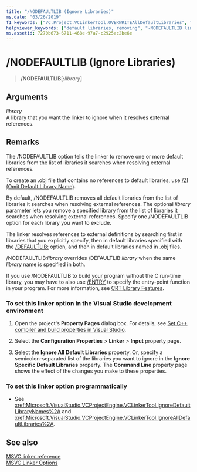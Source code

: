 ```yaml
---
title: "/NODEFAULTLIB (Ignore Libraries)"
ms.date: "03/26/2019"
f1_keywords: ["VC.Project.VCLinkerTool.OVERWRITEAllDefaultLibraries", "VC.Project.VCLinkerTool.OVERWRITEDefaultLibraryNames", "/nodefaultlib"]
helpviewer_keywords: ["default libraries, removing", "-NODEFAULTLIB linker option", "libraries, ignore", "NODEFAULTLIB linker option", "/NODEFAULTLIB linker option", "ignore libraries linker option"]
ms.assetid: 7270b673-6711-468e-97a7-c2925ac2be6e
---
```

# /NODEFAULTLIB (Ignore Libraries)

> **/NODEFAULTLIB**[__:__*library*]

## Arguments

*library*<br/>
A library that you want the linker to ignore when it resolves external references.

## Remarks

The /NODEFAULTLIB option tells the linker to remove one or more default libraries from the list of libraries it searches when resolving external references.

To create an .obj file that contains no references to default libraries, use [/Zl (Omit Default Library Name)](zl-omit-default-library-name.md).

By default, /NODEFAULTLIB removes all default libraries from the list of libraries it searches when resolving external references. The optional *library* parameter lets you remove a specified library from the list of libraries it searches when resolving external references. Specify one /NODEFAULTLIB option for each library you want to exclude.

The linker resolves references to external definitions by searching first in libraries that you explicitly specify, then in default libraries specified with the [/DEFAULTLIB:](defaultlib-specify-default-library.md) option, and then in default libraries named in .obj files.

/NODEFAULTLIB:*library* overrides /DEFAULTLIB:*library* when the same *library* name is specified in both.

If you use /NODEFAULTLIB to build your program without the C run-time library, you may have to also use [/ENTRY](entry-entry-point-symbol.md) to specify the entry-point function in your program. For more information, see [CRT Library Features](../../c-runtime-library/crt-library-features.md).

### To set this linker option in the Visual Studio development environment

1. Open the project's **Property Pages** dialog box. For details, see [Set C++ compiler and build properties in Visual Studio](../working-with-project-properties.md).

1. Select the **Configuration Properties** > **Linker** > **Input** property page.

1. Select the **Ignore All Default Libraries** property. Or, specify a semicolon-separated list of the libraries you want to ignore in the **Ignore Specific Default Libraries** property. The **Command Line** property page shows the effect of the changes you make to these properties.

### To set this linker option programmatically

- See <xref:Microsoft.VisualStudio.VCProjectEngine.VCLinkerTool.IgnoreDefaultLibraryNames%2A> and <xref:Microsoft.VisualStudio.VCProjectEngine.VCLinkerTool.IgnoreAllDefaultLibraries%2A>.

## See also

[MSVC linker reference](linking.md)<br/>
[MSVC Linker Options](linker-options.md)
